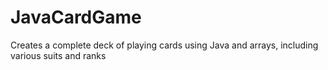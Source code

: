 # JavaCardGame
Creates a complete deck of playing cards using Java and arrays, including various suits and ranks
